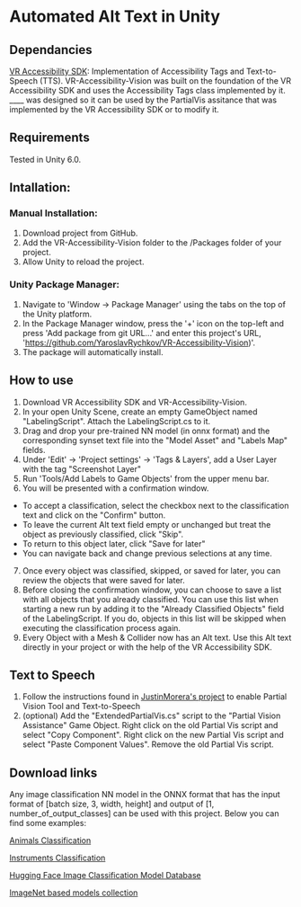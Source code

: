 # Automated Alt Text in Unity

## Dependancies
[VR Accessibility SDK](https://github.com/JustinMorera/VR-Accessibility-SDK): Implementation of Accessibility Tags and Text-to-Speech (TTS). VR-Accessibility-Vision was built on the foundation of the VR Accessibility SDK and uses the Accessibility Tags class implemented by it. ____ was designed so it can be used by the PartialVis assitance that was implemented by the VR Accessibility SDK or to modify it. 

## Requirements
Tested in Unity 6.0. 

## Intallation: 

### Manual Installation:
1. Download project from GitHub.
2. Add the VR-Accessibility-Vision folder to the /Packages folder of your project. 
3. Allow Unity to reload the project.

### Unity Package Manager:
1. Navigate to 'Window -> Package Manager' using the tabs on the top of the Unity platform.
2. In the Package Manager window, press the '+' icon on the top-left and press 'Add package from git URL...' and enter this project's URL, 'https://github.com/YaroslavRychkov/VR-Accessibility-Vision)'.
3. The package will automatically install.

## How to use
1. Download VR Accessibility SDK and VR-Accessibility-Vision.
2. In your open Unity Scene, create an empty GameObject named "LabelingScript". Attach the LabelingScript.cs to it.
3. Drag and drop your pre-trained NN model (in onnx format) and the corresponding synset text file into the "Model Asset" and "Labels Map" fields. 
4. Under 'Edit' -> 'Project settings' -> 'Tags & Layers', add a User Layer with the tag "Screenshot Layer"
5. Run 'Tools/Add Labels to Game Objects' from the upper menu bar.
6. You will be presented with a confirmation window. 
* To accept a classification, select the checkbox next to the classification text and click on the "Confirm" button. 
* To leave the current Alt text field empty or unchanged but treat the object as previously classified, click "Skip". 
* To return to this object later, click "Save for later"
* You can navigate back and change previous selections at any time.
7. Once every object was classified, skipped, or saved for later, you can review the objects that were saved for later.
8. Before closing the confirmation window, you can choose to save a list with all objects that you already classified. You can use this list when starting a new run by adding it to the "Already Classified Objects" field of the LabelingScript. If you do, objects in this list will be skipped when executing the classification process again.
9. Every Object with a Mesh & Collider now has an Alt text. Use this Alt text directly in your project or with the help of the VR Accessibility SDK. 

## Text to Speech 
1. Follow the instructions found in [JustinMorera's project](https://github.com/JustinMorera/VR-Accessibility-SDK) to enable Partial Vision Tool and Text-to-Speech
2. (optional) Add the "ExtendedPartialVis.cs" script to the "Partial Vision Assistance" Game Object. Right click on the old Partial Vis script and select "Copy Component". Right click on the new Partial Vis script and select "Paste Component Values". Remove the old Partial Vis script. 

## Download links

Any image classification NN model in the ONNX format that has the input format of [batch size, 3, width, height] and output of [1, number_of_output_classes] can be used with this project. Below you can find some examples:


[Animals Classification](https://huggingface.co/AliGhiasvand86/10-animals-classification)

[Instruments Classification](https://huggingface.co/larynx1982/musical-instruments)

[Hugging Face Image Classification Model Database](https://huggingface.co/models?pipeline_tag=image-classification&sort=trending)

[ImageNet based models collection](https://github.com/onnx/models/tree/main)
